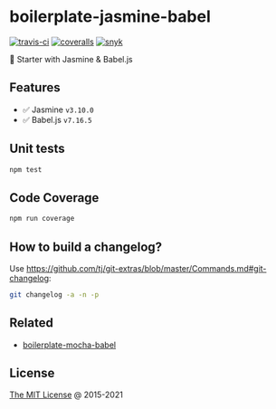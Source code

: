 # boilerplate-jasmine-babel

[![travis-ci](https://api.travis-ci.org/piecioshka/boilerplate-jasmine-babel.svg?branch=master)](https://travis-ci.org/piecioshka/boilerplate-jasmine-babel)
[![coveralls](https://coveralls.io/repos/github/piecioshka/boilerplate-jasmine-babel/badge.svg?branch=master)](https://coveralls.io/github/piecioshka/boilerplate-jasmine-babel?branch=master)
[![snyk](https://snyk.io/test/github/piecioshka/boilerplate-jasmine-babel/badge.svg?targetFile=package.json)](https://snyk.io/test/github/piecioshka/boilerplate-jasmine-babel?targetFile=package.json)

🍴 Starter with Jasmine & Babel.js

## Features

* :white_check_mark: Jasmine `v3.10.0`
* :white_check_mark: Babel.js `v7.16.5`

## Unit tests

```bash
npm test
```

## Code Coverage

```bash
npm run coverage
```

## How to build a changelog?

Use <https://github.com/tj/git-extras/blob/master/Commands.md#git-changelog>:

```bash
git changelog -a -n -p
```

## Related

* [boilerplate-mocha-babel](https://github.com/piecioshka/boilerplate-mocha-babel)

## License

[The MIT License](https://piecioshka.mit-license.org) @ 2015-2021
